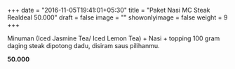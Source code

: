 +++
date = "2016-11-05T19:41:01+05:30"
title = "Paket Nasi MC Steak Realdeal 50.000"
draft = false
image = ""
showonlyimage = false
weight = 9
+++

Minuman (Iced Jasmine Tea/ Iced Lemon Tea) + Nasi + topping 100 gram daging steak dipotong dadu, disiram saus pilihanmu.

**50.000**